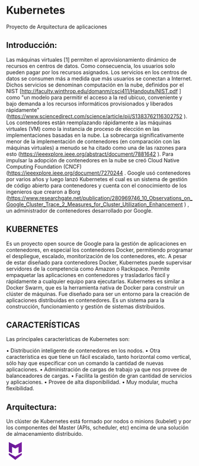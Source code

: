# Kubernetes
Proyecto de Arquitectura de aplicaciones


 ## Introducción:
Las máquinas virtuales [1] permiten el aprovisionamiento dinámico de recursos en centros de datos. Como consecuencia, los usuarios solo pueden pagar por los recursos asignados.
Los servicios en los centros de datos se consumen más a medida que más usuarios se conectan a Internet. Dichos servicios se denominan computación en la nube, definidos por el NIST [http://faculty.winthrop.edu/domanm/csci411/Handouts/NIST.pdf ] como "un modelo para permitir el acceso a la red ubicuo, conveniente y bajo demanda a los recursos informáticos provisionados y liberados rápidamente" (https://www.sciencedirect.com/science/article/pii/S1383762116302752 ).
Los contenedores están reemplazando rápidamente a las máquinas virtuales (VM) como la instancia de proceso de elección en las implementaciones basadas en la nube. La sobrecarga significativamente menor de la implementación de contenedores (en comparación con las máquinas virtuales) a menudo se ha citado como una de las razones para esto (https://ieeexplore.ieee.org/abstract/document/7881642 ).
Para impulsar la adopción de contenedores en la nube se creó  Cloud Native Computing Foundation (CNCF) (https://ieeexplore.ieee.org/document/7270244 . Google usó contenedores por varios años y luego lanzó Kubernetes el cual es un sistema de gestión de código abierto para contenedores y cuenta con el conocimiento de los ingenieros que crearon a Borg (https://www.researchgate.net/publication/280969746_10_Observations_on_Google_Cluster_Trace_2_Measures_for_Cluster_Utilization_Enhancement ) , un administrador de contenedores desarrollado por Google.

## KUBERNETES
Es un proyecto open source de Google para la gestión de aplicaciones en contenedores, en especial los contenedores Docker, permitiendo programar el despliegue, escalado, monitorización de los contenedores, etc. A pesar de estar diseñado para contenedores Docker, Kubernetes puede supervisar servidores de la competencia como Amazon o Rackspace. Permite empaquetar las aplicaciones en contenedores y trasladarlos fácil y rápidamente a cualquier equipo para ejecutarlas. Kubernetes es similar a Docker Swarm, que es la herramienta nativa de Docker para construir un clúster de máquinas. Fue diseñado para ser un entorno para la creación de aplicaciones distribuidas en contenedores. Es un sistema para la construcción, funcionamiento y gestión de sistemas distribuidos. 

## CARACTERÍSTICAS 

Las principales características de Kubernetes son:

• Distribución inteligente de contenedores en los nodos. 
• Otra característica es que tiene un fácil escalado, tanto horizontal como vertical, sólo hay que especificar con un comando la cantidad de nuevas aplicaciones. 
• Administración de cargas de trabajo ya que nos provee de balanceadores de cargas. 
• Facilita la gestión de gran cantidad de servicios y aplicaciones. 
• Provee de alta disponibilidad. 
• Muy modular, mucha flexibilidad.

## Arquitectura:

Un clúster de Kubernetes está formado por nodos o minions (kubelet) y por los componentes del Master (APIs, scheduler, etc) encima de una solución de almacenamiento distribuido.

![alt text](https://github.com/adam-p/markdown-here/raw/master/src/common/images/icon48.png "Logo Title Text 1")

